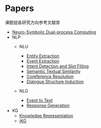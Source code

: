# Papers
课题组各研究方向参考文献库

* [Neuro-Symbolic Dual-process Computing](https://github.com/ICTKC/Papers/blob/main/Neuro-Symbolic%20Learning.md)
* NLP
   * NLU
      * [Entity Extraction](https://github.com/ICTKC/Papers/blob/main/Entity_Extraction.md)
      * [Event Extraction](https://github.com/ICTKC/Papers/blob/main/Event_Extraction.md)
      * [Intent Detection and Slot Filling](https://github.com/ICTKC/Papers/blob/main/Intent_Detection_and_Slot_Filling.md)
      * [Semantic Textual Similarity](https://github.com/ICTKC/Papers/blob/main/Semantic_Textual_Similarity.md)
      * [Coreference Resolution](https://github.com/ICTKC/Papers/blob/main/Coreference_Resolution.md)
      * [Dialogue Structure Induction](https://github.com/ICTKC/Papers/blob/main/Dialogue_Structure_Induction.md)
      
   * NLG
      * [Event to Text](https://github.com/ICTKC/Papers/blob/main/Event2Text.md)
      * [Response Generation](https://github.com/ICTKC/Papers/blob/main/Response_Generation.md)
* KG
   * [Knowledge Representation](https://github.com/ICTKC/Papers/blob/main/Knowledge_Representation.md)
   * [iKG](https://github.com/ICTKC/Papers/blob/main/iKG.md)

